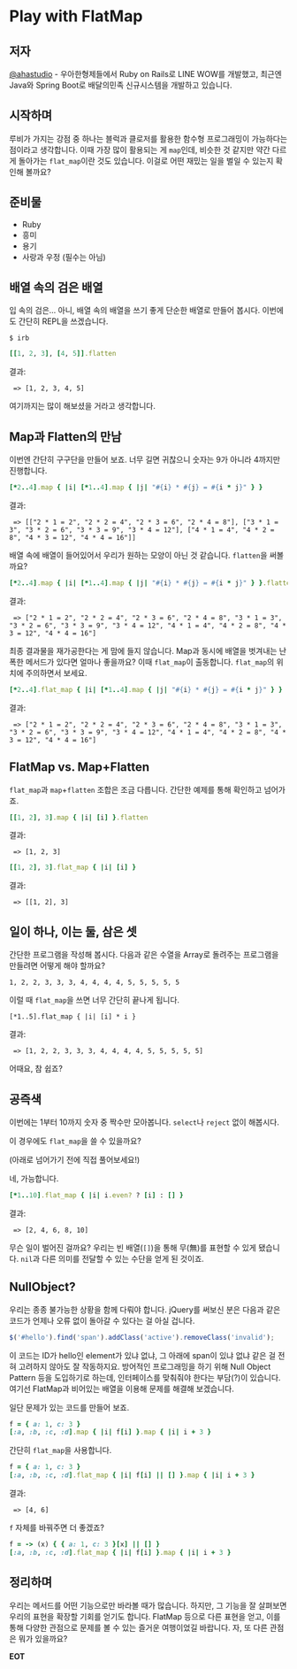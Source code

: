 # Play with FlatMap

## 저자
[@ahastudio](http://j.mp/1ea27KW) - 우아한형제들에서 Ruby on Rails로 LINE WOW를 개발했고, 최근엔 Java와 Spring Boot로 배달의민족 신규시스템을 개발하고 있습니다.

## 시작하며
루비가 가지는 강점 중 하나는 블럭과 클로저를 활용한 함수형 프로그래밍이 가능하다는 점이라고 생각합니다. 이때 가장 많이 활용되는 게 `map`인데, 비슷한 것 같지만 약간 다르게 돌아가는 `flat_map`이란 것도 있습니다. 이걸로 어떤 재밌는 일을 벌일 수 있는지 확인해 볼까요?

## 준비물
- Ruby
- 흥미
- 용기
- 사랑과 우정 (필수는 아님)

## 배열 속의 검은 배열
입 속의 검은... 아니, 배열 속의 배열을 쓰기 좋게 단순한 배열로 만들어 봅시다. 이번에도 간단히 REPL을 쓰겠습니다.

```
$ irb
```

```ruby
[[1, 2, 3], [4, 5]].flatten
```

결과:
```
 => [1, 2, 3, 4, 5]
```

여기까지는 많이 해보셨을 거라고 생각합니다.

## Map과 Flatten의 만남
이번엔 간단히 구구단을 만들어 보죠. 너무 길면 귀찮으니 숫자는 9가 아니라 4까지만 진행합니다.

```ruby
[*2..4].map { |i| [*1..4].map { |j| "#{i} * #{j} = #{i * j}" } }
```

결과:
```
 => [["2 * 1 = 2", "2 * 2 = 4", "2 * 3 = 6", "2 * 4 = 8"], ["3 * 1 = 3", "3 * 2 = 6", "3 * 3 = 9", "3 * 4 = 12"], ["4 * 1 = 4", "4 * 2 = 8", "4 * 3 = 12", "4 * 4 = 16"]]
```

배열 속에 배열이 들어있어서 우리가 원하는 모양이 아닌 것 같습니다. `flatten`을 써볼까요?

```ruby
[*2..4].map { |i| [*1..4].map { |j| "#{i} * #{j} = #{i * j}" } }.flatten
```

결과:
```
 => ["2 * 1 = 2", "2 * 2 = 4", "2 * 3 = 6", "2 * 4 = 8", "3 * 1 = 3", "3 * 2 = 6", "3 * 3 = 9", "3 * 4 = 12", "4 * 1 = 4", "4 * 2 = 8", "4 * 3 = 12", "4 * 4 = 16"]
```

최종 결과물을 재가공한다는 게 맘에 들지 않습니다. Map과 동시에 배열을 벗겨내는 난폭한 메서드가 있다면 얼마나 좋을까요? 이때 `flat_map`이 출동합니다. `flat_map`의 위치에 주의하면서 보세요.

```ruby
[*2..4].flat_map { |i| [*1..4].map { |j| "#{i} * #{j} = #{i * j}" } }
```

결과:
```
 => ["2 * 1 = 2", "2 * 2 = 4", "2 * 3 = 6", "2 * 4 = 8", "3 * 1 = 3", "3 * 2 = 6", "3 * 3 = 9", "3 * 4 = 12", "4 * 1 = 4", "4 * 2 = 8", "4 * 3 = 12", "4 * 4 = 16"]
```

## FlatMap vs. Map+Flatten
`flat_map`과 `map`+`flatten` 조합은 조금 다릅니다. 간단한 예제를 통해 확인하고 넘어가죠.

```ruby
[[1, 2], 3].map { |i| [i] }.flatten
```

결과:
```
 => [1, 2, 3]
```

```ruby
[[1, 2], 3].flat_map { |i| [i] }
```

결과:
```
 => [[1, 2], 3]
```

## 일이 하나, 이는 둘, 삼은 셋
간단한 프로그램을 작성해 봅시다. 다음과 같은 수열을 Array로 돌려주는 프로그램을 만들려면 어떻게 해야 할까요?

```
1, 2, 2, 3, 3, 3, 4, 4, 4, 4, 5, 5, 5, 5, 5
```

이럴 때 `flat_map`을 쓰면 너무 간단히 끝나게 됩니다.

```
[*1..5].flat_map { |i| [i] * i }
```

결과:
```
 => [1, 2, 2, 3, 3, 3, 4, 4, 4, 4, 5, 5, 5, 5, 5]
```

어때요, 참 쉽죠?

## 공즉색
이번에는 1부터 10까지 숫자 중 짝수만 모아봅니다. `select`나 `reject` 없이 해봅시다.

이 경우에도 `flat_map`을 쓸 수 있을까요?

(아래로 넘어가기 전에 직접 풀어보세요!)

네, 가능합니다.

```ruby
[*1..10].flat_map { |i| i.even? ? [i] : [] }
```

결과:
```
 => [2, 4, 6, 8, 10]
```

무슨 일이 벌어진 걸까요? 우리는 빈 배열(`[]`)을 통해 무(無)를 표현할 수 있게 됐습니다. `nil`과 다른 의미를 전달할 수 있는 수단을 얻게 된 것이죠.

## NullObject?
우리는 종종 불가능한 상황을 함께 다뤄야 합니다. jQuery를 써보신 분은 다음과 같은 코드가 언제나 오류 없이 돌아갈 수 있다는 걸 아실 겁니다.

```javascript
$('#hello').find('span').addClass('active').removeClass('invalid');
```

이 코드는 ID가 hello인 element가 있냐 없냐, 그 아래에 span이 있냐 없냐 같은 걸 전혀 고려하지 않아도 잘 작동하지요. 방어적인 프로그래밍을 하기 위해 Null Object Pattern 등을 도입하기로 하는데, 인터페이스를 맞춰줘야 한다는 부담(?)이 있습니다.  여기선 FlatMap과 비어있는 배열을 이용해 문제를 해결해 보겠습니다.

일단 문제가 있는 코드를 만들어 보죠.

```ruby
f = { a: 1, c: 3 }
[:a, :b, :c, :d].map { |i| f[i] }.map { |i| i + 3 }
```

간단히 `flat_map`을 사용합니다.

```ruby
f = { a: 1, c: 3 }
[:a, :b, :c, :d].flat_map { |i| f[i] || [] }.map { |i| i + 3 }
```

결과:
```
 => [4, 6]
```

`f` 자체를 바꿔주면 더 좋겠죠?

```ruby
f = -> (x) { { a: 1, c: 3 }[x] || [] }
[:a, :b, :c, :d].flat_map { |i| f[i] }.map { |i| i + 3 }
```

## 정리하며
우리는 메서드를 어떤 기능으로만 바라볼 때가 많습니다. 하지만, 그 기능을 잘 살펴보면 우리의 표현을 확장할 기회를 얻기도 합니다. FlatMap 등으로 다른 표현을 얻고, 이를 통해 다양한 관점으로 문제를 볼 수 있는 즐거운 여행이었길 바랍니다. 자, 또 다른 관점은 뭐가 있을까요?

**EOT**
